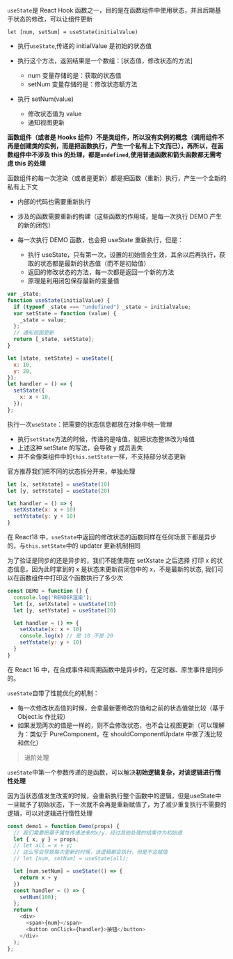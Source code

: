 `useState`是 React Hook 函数之一，目的是在函数组件中使用状态，并且后期基于状态的修改，可以让组件更新

`let [num, setSum] = useState(initialValue)`

- 执行`useState`,传递的 initialValue 是初始的状态值
- 执行这个方法，返回结果是一个数组：[状态值，修改状态的方法]

  - num 变量存储的是：获取的状态值
  - setNum 变量存储的是：修改状态额方法

- 执行 setNum(value)

  - 修改状态值为 value
  - 通知视图更新

**函数组件（或者是 Hooks 组件）不是类组件，所以没有实例的概念（调用组件不再是创建类的实例，而是把函数执行，产生一个私有上下文而已），再所以，在函数组件中不涉及 this 的处理，都是`undefined`,使用普通函数和箭头函数都无需考虑 this 的处理**

函数组件的每一次渲染（或者是更新）都是把函数（重新）执行，产生一个全新的私有上下文

- 内部的代码也需要重新执行
- 涉及的函数需要重新的构建（这些函数的作用域，是每一次执行 DEMO 产生的新的闭包）
- 每一次执行 DEMO 函数，也会把 useState 重新执行，但是：

  - 执行 useState，只有第一次，设置的初始值会生效，其余以后再执行，获取的状态都是最新的状态值（而不是初始值）
  - 返回的修改状态的方法，每一次都是返回一个新的方法
  - 原理是利用闭包保存最新的变量值

```js
var _state;
function useState(initialValue) {
  if (typeof _state === "undefined") _state = initialValue;
  var setState = function (value) {
    _state = value;
  };
  // 通知视图更新
  return [_state, setState];
}
```

```js
let [state, setState] = useState({
  x: 10,
  y: 20,
});
let handler = () => {
  setState({
    x: x + 10,
  });
};
```

执行一次`useState`：把需要的状态信息都放在对象中统一管理

- 执行`setState`方法的时候，传递的是啥值，就把状态整体改为啥值
- 上述这种 setState 的写法，会导致 y 成员丢失
- 并不会像类组件中的`this.setState`一样，不支持部分状态更新

官方推荐我们把不同的状态拆分开来，单独处理

```js
let [x, setXstate] = useState(10)
let [y, setYstate] = useState(20)

let handler = () => {
  setXstate(x: x + 10)
  setYstate(y: y + 10)
}
```

在 React18 中，`useState`中返回的修改状态的函数同样在任何场景下都是异步的，与`this.setState`中的 updater 更新机制相同

为了验证是同步的还是异步的，我们不能使用在 setXstate 之后选择 打印 x 的状态信息，因为此时拿到的 x 是状态未更新前闭包中的 x，不是最新的状态, 我们可以在函数组件中打印这个函数执行了多少次

```js
const DEMO = function () {
  console.log('RENDER渲染');
  let [x, setXstate] = useState(10)
  let [y, setYstate] = useState(20)

  let handler = () => {
    setXstate(x: x + 10)
    console.log(x) // 是 10 不是 20
    setYstate(y: y + 10)
  }
}
```

在 React 16 中，在合成事件和周期函数中是异步的，在定时器、原生事件是同步的。

`useState`自带了性能优化的机制：

- 每一次修改状态值的时候，会拿最新要修改的值和之前的状态值做比较（基于 Object.is 作比较）
- 如果发现两次的值是一样的，则不会修改状态，也不会让视图更新（可以理解为：类似于 PureComponent，在 shouldComponentUpdate 中做了浅比较和优化）

> 进阶处理

`useState`中第一个参数传递的是函数，可以解决**初始逻辑复杂，对该逻辑进行惰性处理**

因为当状态值发生改变的时候，会重新执行整个函数中的逻辑，但是useState中一旦赋予了初始状态，下一次就不会再是重新赋值了，为了减少重复执行不需要的逻辑，可以对逻辑进行惰性处理

```js
const demo1 = function Demo(props) {
  // 我们需要把基于属性传递进来的x/y，经过其他处理的结果作为初始值
  let { x, y } = props;
  // let all = x + y;
  // 这么写会导致每次更新的时候，该逻辑都会执行，但是不会赋值
  // let [num, setNum] = useState(all);

  let [num,setNum] = useState(() => {
    return x + y 
  })
  const handler = () => {
    setNum(100);
  };
  return (
    <div>
      <span>{num}</span>
      <button onClick={handler}>按钮</button>
    </div>
  );
};
```
